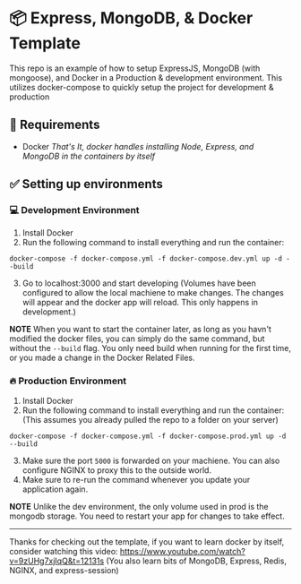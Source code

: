 # 📦 Express, MongoDB, & Docker Template
This repo is an example of how to setup ExpressJS, MongoDB (with mongoose), and Docker in a Production & development environment.
This utilizes docker-compose to quickly setup the project for development & production


## 📝 Requirements
- Docker
*That's It, docker handles installing Node, Express, and MongoDB in the containers by itself*

## ✅ Setting up environments

### 💻 Development Environment
1. Install Docker
2. Run the following command to install everything and run the container:
```
docker-compose -f docker-compose.yml -f docker-compose.dev.yml up -d --build
```
3. Go to localhost:3000 and start developing (Volumes have been configured to allow the local machiene to make changes. The changes will appear and the docker app will reload. This only happens in development.)

**NOTE**
When you want to start the container later, as long as you havn't modified the docker files, you can simply do the same command, but without the `--build` flag.
You only need build when running for the first time, or you made a change in the Docker Related Files.

### 🔥 Production Environment
1. Install Docker
2. Run the following command to install everything and run the container: (This assumes you already pulled the repo to a folder on your server)
```
docker-compose -f docker-compose.yml -f docker-compose.prod.yml up -d --build
```
3. Make sure the port `5000` is forwarded on your machiene. You can also configure NGINX to proxy this to the outside world.
4. Make sure to re-run the command whenever you update your application again.

**NOTE**
Unlike the dev environment, the only volume used in prod is the mongodb storage. You need to restart your app for changes to take effect.

<hr></hr>

Thanks for checking out the template, if you want to learn docker by itself, consider watching this video:
https://www.youtube.com/watch?v=9zUHg7xjIqQ&t=12131s (You also learn bits of MongoDB, Express, Redis, NGINX, and express-session)
